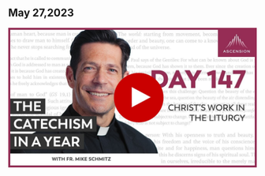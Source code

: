 ## May 27,2023 ##

[![Christ's Work in the Liturgy](https://raw.githubusercontent.com/linusjf/CIAY/main/May/jpgs/Day147.jpg)](https://youtu.be/dgHlzEJpQ2k "Christ's Work in the Liturgy")
